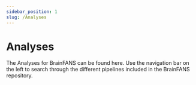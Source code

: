```yaml
---
sidebar_position: 1
slug: /Analyses
---
```


# Analyses

The Analyses for BrainFANS can be found here. Use the navigation bar on the left to search through the different pipelines included in the BrainFANS repository.
